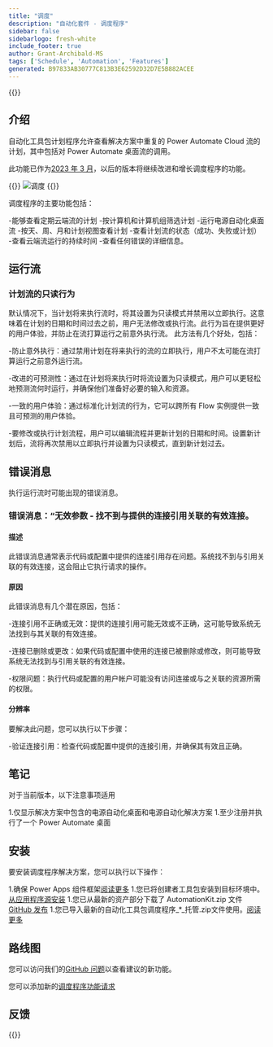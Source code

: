 ```yaml
---
title: "调度"
description: "自动化套件 - 调度程序"
sidebar: false
sidebarlogo: fresh-white
include_footer: true
author: Grant-Archibald-MS
tags: ['Schedule', 'Automation', 'Features']
generated: B97833AB30777C813B3E62592D32D7E5B882ACEE
---
```


{{<toc>}}

## 介绍

自动化工具包计划程序允许查看解决方案中重复的 Power Automate Cloud 流的计划，其中包括对 Power Automate 桌面流的调用。

此功能已作为[2023 年 3 月](/zh-hans/releases/march-2023)，以后的版本将继续改进和增长调度程序的功能。

{{<border>}}
![调度](/images/schedule.png)
{{</border>}}

调度程序的主要功能包括：

-能够查看定期云端流的计划
-按计算机和计算机组筛选计划
-运行电源自动化桌面流
-按天、周、月和计划视图查看计划
-查看计划流的状态（成功、失败或计划）
-查看云端流运行的持续时间
-查看任何错误的详细信息。

## 运行流

### 计划流的只读行为

默认情况下，当计划将来执行流时，将其设置为只读模式并禁用以立即执行。这意味着在计划的日期和时间过去之前，用户无法修改或执行流。此行为旨在提供更好的用户体验，并防止在流打算运行之前意外执行流。
此方法有几个好处，包括：

-防止意外执行：通过禁用计划在将来执行的流的立即执行，用户不太可能在流打算运行之前意外运行流。

-改进的可预测性：通过在计划将来执行时将流设置为只读模式，用户可以更轻松地预测流何时运行，并确保他们准备好必要的输入和资源。

-一致的用户体验：通过标准化计划流的行为，它可以跨所有 Flow 实例提供一致且可预测的用户体验。

-要修改或执行计划流程，用户可以编辑流程并更新计划的日期和时间。设置新计划后，流将再次禁用以立即执行并设置为只读模式，直到新计划过去。

## 错误消息

执行运行流时可能出现的错误消息。

### 错误消息：“无效参数 - 找不到与提供的连接引用关联的有效连接。

#### 描述

此错误消息通常表示代码或配置中提供的连接引用存在问题。系统找不到与引用关联的有效连接，这会阻止它执行请求的操作。

#### 原因

此错误消息有几个潜在原因，包括：

-连接引用不正确或无效：提供的连接引用可能无效或不正确，这可能导致系统无法找到与其关联的有效连接。

-连接已删除或更改：如果代码或配置中使用的连接已被删除或修改，则可能导致系统无法找到与引用关联的有效连接。

-权限问题：执行代码或配置的用户帐户可能没有访问连接或与之关联的资源所需的权限。

#### 分辨率

要解决此问题，您可以执行以下步骤：

-验证连接引用：检查代码或配置中提供的连接引用，并确保其有效且正确。

## 笔记

对于当前版本，以下注意事项适用

1.仅显示解决方案中包含的电源自动化桌面和电源自动化解决方案
1.至少注册并执行了一个 Power Automate 桌面

## 安装

要安装调度程序解决方案，您可以执行以下操作：

1.确保 Power Apps 组件框架<a href="https://learn.microsoft.com/en-us/power-apps/developer/component-framework/component-framework-for-canvas-apps#enable-the-power-apps-component-framework-feature" target="_blank">阅读更多</a>
1.您已将创建者工具包安装到目标环境中。<a href="https://appsource.microsoft.com/en-us/product/dynamics-365/microsoftpowercatarch.creatorkit1" target="_blank">从应用程序源安装</a>
1.您已从最新的资产部分下载了 AutomationKit.zip 文件<a href="https://github.com/microsoft/powercat-automation-kit/releases" target="_blank">GitHub 发布</a>
1.您已导入最新的自动化工具包调度程序_*_托管.zip文件使用。<a href='https://learn.microsoft.com/en-us/power-apps/maker/data-platform/import-update-export-solutions' target="_blank">阅读更多</a>

## 路线图

您可以访问我们的<a href="https://github.com/microsoft/powercat-automation-kit/issues?q=is%3Aissue+is%3Aopen+label%3Ascheduler" target="_blank">GitHub 问题</a>以查看建议的新功能。

您可以添加新的<a href="https://github.com/microsoft/powercat-automation-kit/issues/new?assignees=&labels=automation-kit%2Cenhancement%2Cscheduler&template=2-automation-kit-feature.yml&title=%5BAutomation+Kit+-+Feature%5D%3A+FEATURE+TITLE" target="_blank">调度程序功能请求</a>

## 反馈

{{<questions name="/content/zh-hans/features/scheduler.json" completed="感谢您提供反馈" showNavigationButtons="false" locale="zh-hans">}}
